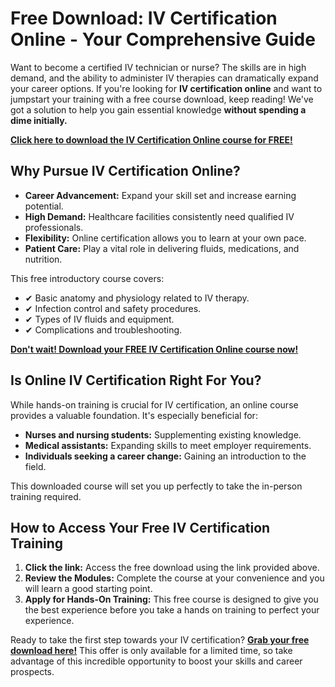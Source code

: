 # Free Download: IV Certification Online - Your Comprehensive Guide

Want to become a certified IV technician or nurse? The skills are in high demand, and the ability to administer IV therapies can dramatically expand your career options. If you're looking for **IV certification online** and want to jumpstart your training with a free course download, keep reading! We've got a solution to help you gain essential knowledge **without spending a dime initially.**

[**Click here to download the IV Certification Online course for FREE!**](https://udemywork.com/iv-certification-online)

## Why Pursue IV Certification Online?

*   **Career Advancement:** Expand your skill set and increase earning potential.
*   **High Demand:** Healthcare facilities consistently need qualified IV professionals.
*   **Flexibility:** Online certification allows you to learn at your own pace.
*   **Patient Care:** Play a vital role in delivering fluids, medications, and nutrition.

This free introductory course covers:

*   ✔ Basic anatomy and physiology related to IV therapy.
*   ✔ Infection control and safety procedures.
*   ✔ Types of IV fluids and equipment.
*   ✔ Complications and troubleshooting.

[**Don't wait! Download your FREE IV Certification Online course now!**](https://udemywork.com/iv-certification-online)

## Is Online IV Certification Right For You?

While hands-on training is crucial for IV certification, an online course provides a valuable foundation. It's especially beneficial for:

*   **Nurses and nursing students:** Supplementing existing knowledge.
*   **Medical assistants:** Expanding skills to meet employer requirements.
*   **Individuals seeking a career change:** Gaining an introduction to the field.

This downloaded course will set you up perfectly to take the in-person training required.

## How to Access Your Free IV Certification Training

1.  **Click the link:** Access the free download using the link provided above.
2.  **Review the Modules:** Complete the course at your convenience and you will learn a good starting point.
3.  **Apply for Hands-On Training:** This free course is designed to give you the best experience before you take a hands on training to perfect your experience.

Ready to take the first step towards your IV certification? **[Grab your free download here!](https://udemywork.com/iv-certification-online)** This offer is only available for a limited time, so take advantage of this incredible opportunity to boost your skills and career prospects.
